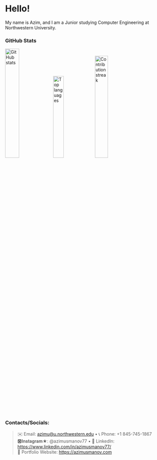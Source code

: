 <h1 align="left">Hello!</h1>

My name is Azim, and I am a Junior studying Computer Engineering at Northwestern University.

### GitHub Stats
<p align="left">
  <img
    width="30%"
    src="https://github-readme-stats.vercel.app/api?username=azimusmanov&show_icons=true&hide_title=true&theme=tokyonight&rank_icon=percentile&border_radius=12&card_width=320"
    alt="GitHub stats"
  />
  <img
    width="26%"
    src="https://github-readme-stats.vercel.app/api/top-langs/?username=azimusmanov&layout=compact&langs_count=8&theme=tokyonight&border_radius=12&card_width=320"
    alt="Top languages"
  />
  <img
    width="29%"
    src="https://streak-stats.demolab.com?user=azimusmanov&theme=tokyonight&border_radius=12"
    alt="Contribution streak"
  />
</p>

<!--
#### Projects & Interests
- Parallel Uploads – multi-platform short-video uploader.
- Magic Mirror – dashboard with widgets (weather, calendar, transit).
- Law Firm Website – React + Tailwind build.
-->
### Contacts/Socials:
> ✉️ Email: azimu@u.northwestern.edu • 📞 Phone: +1 845-745-1867  
> 🅾𝐈𝐧𝐬𝐭𝐚𝐠𝐫𝐚𝐦★: @azimusmanov77 • 💼 LinkedIn: https://www.linkedin.com/in/azimusmanov77/  
> 🔗 Portfolio Website: https://azimusmanov.com

<!---
AzAzGod/AzAzGod is a ✨ special ✨ repository because its `README.md` (this file) appears on your GitHub profile.
You can click the Preview link to take a look at your changes.
--->
